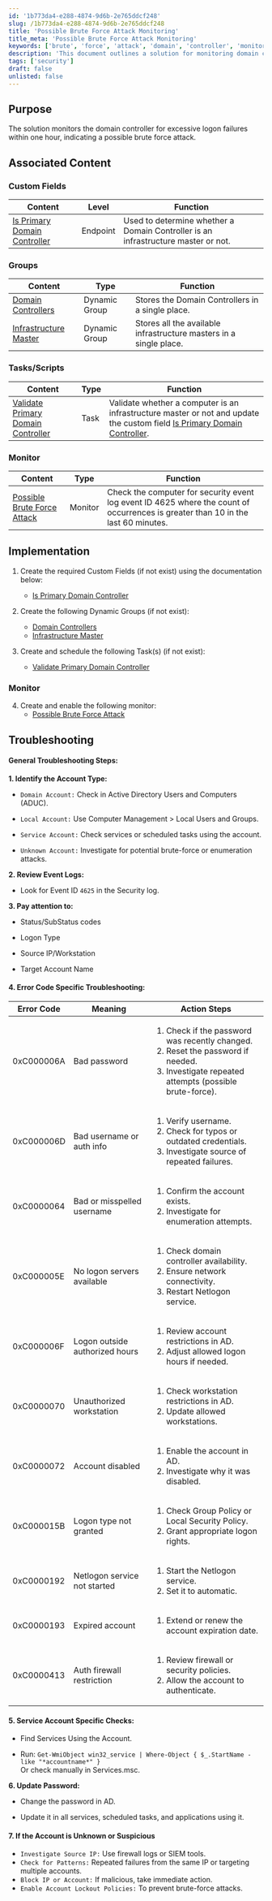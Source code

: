 ```yaml
---
id: '1b773da4-e288-4874-9d6b-2e765ddcf248'
slug: /1b773da4-e288-4874-9d6b-2e765ddcf248
title: 'Possible Brute Force Attack Monitoring'
title_meta: 'Possible Brute Force Attack Monitoring'
keywords: ['brute', 'force', 'attack', 'domain', 'controller', 'monitoring', 'security']
description: 'This document outlines a solution for monitoring domain controllers for excessive logon failures within a one-hour window, which may indicate a potential brute force attack. It includes details on custom fields, dynamic groups, tasks, and monitoring setup necessary for effective security management.'
tags: ['security']
draft: false
unlisted: false
---
```


## Purpose

The solution monitors the domain controller for excessive logon failures within one hour, indicating a possible brute force attack.

## Associated Content

### Custom Fields

| Content | Level | Function |
|---------|-------|----------|
| [Is Primary Domain Controller](/docs/b6a7c804-693c-4cf5-a60e-61dcb10ddcae) | Endpoint | Used to determine whether a Domain Controller is an infrastructure master or not. |

### Groups

| Content | Type | Function |
|---------|------|----------|
| [Domain Controllers](/docs/eeeb4ee0-d683-44fd-81cf-7f8872b71c68) | Dynamic Group | Stores the Domain Controllers in a single place. |
| [Infrastructure Master](/docs/c2c2d22b-f735-4ec5-91a6-a014ab2e84a8) | Dynamic Group | Stores all the available infrastructure masters in a single place. |

### Tasks/Scripts

| Content | Type | Function |
|---------|------|----------|
| [Validate Primary Domain Controller](/docs/7bc6ac21-322d-4630-836f-f00e93b94168) | Task | Validate whether a computer is an infrastructure master or not and update the custom field [Is Primary Domain Controller](/docs/b6a7c804-693c-4cf5-a60e-61dcb10ddcae). |

### Monitor

| Content | Type | Function |
|---------|------|----------|
| [Possible Brute Force Attack](/docs/3691bc36-640e-4d39-8a41-0513d44c7d41) | Monitor | Check the computer for security event log event ID 4625 where the count of occurrences is greater than 10 in the last 60 minutes. |

## Implementation

1. Create the required Custom Fields (if not exist) using the documentation below:
   - [Is Primary Domain Controller](/docs/b6a7c804-693c-4cf5-a60e-61dcb10ddcae)

2. Create the following Dynamic Groups (if not exist):
   - [Domain Controllers](/docs/eeeb4ee0-d683-44fd-81cf-7f8872b71c68)
   - [Infrastructure Master](/docs/c2c2d22b-f735-4ec5-91a6-a014ab2e84a8)

3. Create and schedule the following Task(s) (if not exist):
   - [Validate Primary Domain Controller](/docs/7bc6ac21-322d-4630-836f-f00e93b94168)

### Monitor

4. Create and enable the following monitor:
   - [Possible Brute Force Attack](/docs/3691bc36-640e-4d39-8a41-0513d44c7d41)

## Troubleshooting

#### **General Troubleshooting Steps:**

**1. Identify the Account Type:**

- `Domain Account:` Check in Active Directory Users and Computers (ADUC).

- `Local Account:` Use Computer Management > Local Users and Groups.
- `Service Account:` Check services or scheduled tasks using the account.
- `Unknown Account:` Investigate for potential brute-force or enumeration attacks.  

**2. Review Event Logs:**

- Look for Event ID `4625` in the Security log.

**3. Pay attention to:**

- Status/SubStatus codes

- Logon Type

- Source IP/Workstation

- Target Account Name

#### **4. Error Code Specific Troubleshooting:**

| Error Code   | Meaning                          |    Action Steps                                                                 |
|--------------|----------------------------------|------------------------------------------------------------------------------|
| 0xC000006A   | Bad password                     |<ol><li> Check if the password was recently changed.   </li> <li> 	Reset the password if needed. <li> Investigate repeated attempts (possible brute-force). </li> </ol>|
| 0xC000006D   | Bad username or auth info        | <ol><li> Verify username. </li> <li> Check for typos or outdated credentials.</li> <li> Investigate source of repeated failures.</li> </ol> |
| 0xC0000064   | Bad or misspelled username       | <ol><li>Confirm the account exists.  </li> <li> Investigate for enumeration attempts. </li> </ol>  |
| 0xC000005E   | No logon servers available       | <ol><li>Check domain controller availability.  </li> <li> Ensure network connectivity. </li> <li>Restart Netlogon service. </li> </ol>|
| 0xC000006F   | Logon outside authorized hours   | <ol><li> Review account restrictions in AD.  </li> <li>Adjust allowed logon hours if needed.</li> </ol> |
| 0xC0000070   | Unauthorized workstation         | <ol><li>Check workstation restrictions in AD. </li> <li> Update allowed workstations. </li> </ol> |
| 0xC0000072   | Account disabled                 | <ol><li> Enable the account in AD. </li> <li>Investigate why it was disabled.      </li> </ol>   |
| 0xC000015B   | Logon type not granted           | <ol><li>Check Group Policy or Local Security Policy. </li> <li> Grant appropriate logon rights. </li> </ol>|
| 0xC0000192   | Netlogon service not started     | <ol><li> Start the Netlogon service.  </li> <li>Set it to automatic.  </li> </ol>                 |
| 0xC0000193   | Expired account                  | <ol><li> Extend or renew the account expiration date.                      </li> </ol>        |
| 0xC0000413   | Auth firewall restriction        | <ol><li> Review firewall or security policies.  </li> <li> Allow the account to authenticate. </li> </ol>|


#### **5. Service Account Specific Checks:**

- Find Services Using the Account.

- Run: `Get-WmiObject win32_service | Where-Object { $_.StartName -like "*accountname*" }`  
Or check manually in Services.msc.

**6. Update Password:**

- Change the password in AD.

- Update it in all services, scheduled tasks, and applications using it.

#### **7. If the Account is Unknown or Suspicious**

- `Investigate Source IP:` Use firewall logs or SIEM tools.  
- `Check for Patterns:` Repeated failures from the same IP or targeting multiple accounts.
- `Block IP or Account:` If malicious, take immediate action.  
- `Enable Account Lockout Policies:` To prevent brute-force attacks.
